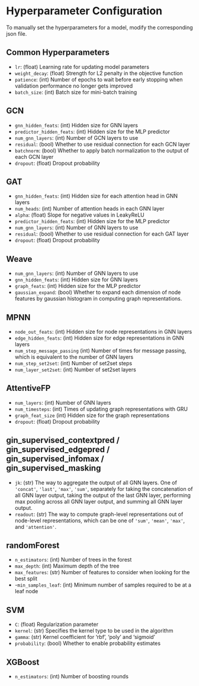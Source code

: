 # Hyperparameter Configuration

To manually set the hyperparameters for a model, modify the corresponding json file.

## Common Hyperparameters

- `lr`: (float) Learning rate for updating model parameters
- `weight_decay`: (float) Strength for L2 penalty in the objective function
- `patience`: (int) Number of epochs to wait before early stopping when validation performance no longer gets improved
- `batch_size`: (int) Batch size for mini-batch training

## GCN

- `gnn_hidden_feats`: (int) Hidden size for GNN layers
- `predictor_hidden_feats`: (int) Hidden size for the MLP predictor
- `num_gnn_layers`: (int) Number of GCN layers to use
- `residual`: (bool) Whether to use residual connection for each GCN layer
- `batchnorm`: (bool) Whether to apply batch normalization to the output of each GCN layer
- `dropout`: (float) Dropout probability

## GAT

- `gnn_hidden_feats`: (int) Hidden size for each attention head in GNN layers
- `num_heads`: (int) Number of attention heads in each GNN layer
- `alpha`: (float) Slope for negative values in LeakyReLU
- `predictor_hidden_feats`: (int) Hidden size for the MLP predictor
- `num_gnn_layers`: (int) Number of GNN layers to use
- `residual`: (bool) Whether to use residual connection for each GAT layer
- `dropout`: (float) Dropout probability

## Weave

- `num_gnn_layers`: (int) Number of GNN layers to use
- `gnn_hidden_feats`: (int) Hidden size for GNN layers
- `graph_feats`: (int) Hidden size for the MLP predictor
- `gaussian_expand`: (bool) Whether to expand each dimension of node features by 
gaussian histogram in computing graph representations.

## MPNN

- `node_out_feats`: (int) Hidden size for node representations in GNN layers
- `edge_hidden_feats`: (int) Hidden size for edge representations in GNN layers
- `num_step_message_passing` (int) Number of times for message passing, which is equivalent to the number of GNN layers
- `num_step_set2set`: (int) Number of set2set steps
- `num_layer_set2set`: (int) Number of set2set layers

## AttentiveFP

- `num_layers`: (int) Number of GNN layers
- `num_timesteps`: (int) Times of updating graph representations with GRU
- `graph_feat_size` (int) Hidden size for the graph representations
- `dropout`: (float) Dropout probability

## gin_supervised_contextpred / gin_supervised_edgepred / gin_supervised_infomax / gin_supervised_masking

- `jk`: (str) The way to aggregate the output of all GNN layers. One of `'concat'`, `'last'`, `'max'`, 
`'sum'`, separately for taking the concatenation of all GNN layer output, taking the output of the last 
GNN layer, performing max pooling across all GNN layer output, and summing all GNN layer output.
- `readout`: (str) The way to compute graph-level representations out of node-level representations, which 
can be one of `'sum'`, `'mean'`, `'max'`, and `'attention'`.

## randomForest

- `n_estimators`: (int) Number of trees in the forest
- `max_depth`: (int) Maximum depth of the tree
- `max_features`: (str) Number of features to consider when looking for the best split
- -`min_samples_leaf`: (int) Minimum number of samples required to be at a leaf node

## SVM

- `C`: (float) Regularization parameter
- `kernel`: (str) Specifies the kernel type to be used in the algorithm
- `gamma`: (str) Kernel coefficient for ‘rbf’, ‘poly’ and ‘sigmoid’
- `probability`: (bool) Whether to enable probability estimates

## XGBoost

- `n_estimators`: (int) Number of boosting rounds